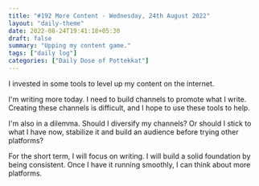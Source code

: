 ```yaml
---
title: "#192 More Content - Wednesday, 24th August 2022"
layout: "daily-theme"
date: 2022-08-24T19:41:18+05:30
draft: false
summary: "Upping my content game."
tags: ["daily log"]
categories: ["Daily Dose of Pottekkat"]
---
```


I invested in some tools to level up my content on the internet.

I'm writing more today. I need to build channels to promote what I write. Creating these channels is difficult, and I hope to use these tools to help.

I'm also in a dilemma. Should I diversify my channels? Or should I stick to what I have now, stabilize it and build an audience before trying other platforms?

For the short term, I will focus on writing. I will build a solid foundation by being consistent. Once I have it running smoothly, I can think about more platforms.
